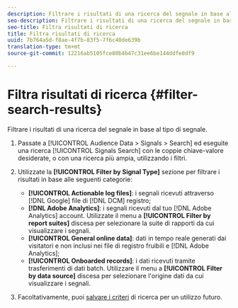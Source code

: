 ```yaml
---
description: Filtrare i risultati di una ricerca del segnale in base al tipo di segnale.
seo-description: Filtrare i risultati di una ricerca del segnale in base al tipo di segnale.
seo-title: Filtra risultati di ricerca
title: Filtra risultati di ricerca
uuid: 7b764a5d-f8ae-4f7b-83f5-7f6c40de639b
translation-type: tm+mt
source-git-commit: 12216ab5105fce80b4b47c31ee6be144ddfe8df9

---
```



# Filtra risultati di ricerca {#filter-search-results}

Filtrare i risultati di una ricerca del segnale in base al tipo di segnale.

1. Passate a [!UICONTROL Audience Data > Signals > Search] ed eseguite una ricerca [!UICONTROL Signals Search] con le coppie chiave-valore desiderate, o con una ricerca più ampia, utilizzando i filtri.
1. Utilizzate la **[!UICONTROL Filter by Signal Type]** sezione per filtrare i risultati in base alle seguenti categorie:

   * **[!UICONTROL Actionable log files]**: i segnali ricevuti attraverso [!DNL Google] file di [!DNL DCM] registro;
   * **[!DNL Adobe Analytics]**: i segnali ricevuti dal tuo [!DNL Adobe Analytics] account. Utilizzate il menu a **[!UICONTROL Filter by report suites]** discesa per selezionare la suite di rapporti da cui visualizzare i segnali.
   * **[!UICONTROL General online data]**: dati in tempo reale generati dai visitatori e non inclusi nei file di registro fruibili e [!DNL Adobe Analytics];
   * **[!UICONTROL Onboarded records]**: i dati ricevuti tramite trasferimenti di dati batch. Utilizzare il menu a **[!UICONTROL Filter by data source]** discesa per selezionare l'origine dati da cui visualizzare i segnali.

1. Facoltativamente, puoi [salvare i criteri](../../../features/data-explorer/data-explorer-signals-search/data-explorer-save-search.md) di ricerca per un utilizzo futuro.
